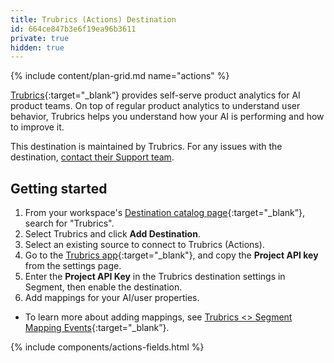 ```yaml
---
title: Trubrics (Actions) Destination
id: 664ce847b3e6f19ea96b3611
private: true
hidden: true
---
```


{% include content/plan-grid.md name="actions" %}

[Trubrics](https://trubrics.com/?utm_source=segmentio&utm_medium=docs&utm_campaign=partners){:target="_blank”} provides self-serve product analytics for AI product teams. On top of regular product analytics to understand user behavior, Trubrics helps you understand how your AI is performing and how to improve it.

This destination is maintained by Trubrics. For any issues with the destination, [contact their Support team](mailto:jeff.kayne@trubrics.com).

## Getting started

1. From your workspace's [Destination catalog page](https://app.segment.com/goto-my-workspace/destinations/catalog){:target="_blank”}, search for "Trubrics".
2. Select Trubrics and click **Add Destination**.
3. Select an existing source to connect to Trubrics (Actions).
4. Go to the [Trubrics app](https://app.trubrics.com){:target="_blank"}, and copy the **Project API key** from the settings page.
5. Enter the **Project API Key** in the Trubrics destination settings in Segment, then enable the destination.
6. Add mappings for your AI/user properties.
 - To learn more about adding mappings, see [Trubrics \<> Segment Mapping Events](https://www.loom.com/share/3bc3a02cf38d47b4b865c50314dbc8fb){:target="_blank”}.
 
 <!--- TODO: write this instead of having it in a video --->

{% include components/actions-fields.html %}
